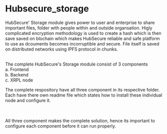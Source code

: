 # Hubsecure_storage


HubSecure' Storage module gives power to user and enterprise to share important files, folder with people within and outside organsation. Higly complicated encryption methodology is used to create a hash which is then save saved on blochain which makes HubSecure reliable and safe platform to use as dcouments becomes incorruptible and secure. File itself is saved on distributed networks using IPFS protocol in chunks. <br /> <br />

The complete HubSecure's Storage module consist of 3 components <br />
  a. Frontend  <br />
  b. Backend  <br />
  c. XRPL node  <br />
  
The complete respository have all three component in its respective folder. Each have there own readme file which states how to install these individual node and configure it. <br /> <br /> <br />


All three component makes the complete solution, hence its important to configure each component before it can run properly. 


